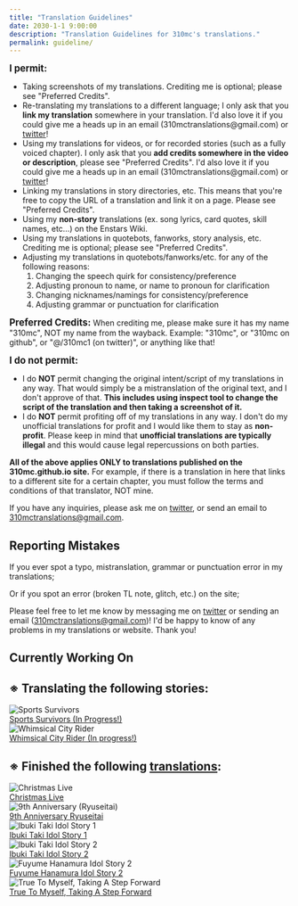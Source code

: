 ```yaml
---
title: "Translation Guidelines"
date: 2030-1-1 9:00:00
description: "Translation Guidelines for 310mc's translations."
permalink: guideline/
---
```


<div class="intro">
<p class="bluecolor"><big><b>I permit:</b></big></p>

<ul class="list">
<li>Taking screenshots of my translations. Crediting me is optional; please see "Preferred Credits".</li>
<li>Re-translating my translations to a different language; I only ask that you <b>link my translation</b> somewhere in your translation. I'd also love it if you could give me a heads up in an email (310mctranslations@gmail.com) or <a href="https://twitter.com/310mc1" target="_blank">twitter</a>!</li>
<li>Using my translations for videos, or for recorded stories (such as a fully voiced chapter). I only ask that you <b>add credits somewhere in the video or description</b>, please see "Preferred Credits". I'd also love it if you could give me a heads up in an email (310mctranslations@gmail.com) or <a href="https://twitter.com/310mc1" target="_blank">twitter</a>!</li>
<li>Linking my translations in story directories, etc. This means that you're free to copy the URL of a translation and link it on a page. Please see "Preferred Credits".</li>
<li>Using my <b>non-story</b> translations (ex. song lyrics, card quotes, skill names, etc…) on the Enstars Wiki.</li>
<li>Using my translations in quotebots, fanworks, story analysis, etc. Crediting me is optional; please see "Preferred Credits".</li>
<li>Adjusting my translations in quotebots/fanworks/etc. for any of the following reasons:
<ol class="list2">
<li>Changing the speech quirk for consistency/preference</li>
<li>Adjusting pronoun to name, or name to pronoun for clarification</li>
<li>Changing nicknames/namings for consistency/preference</li>
<li>Adjusting grammar or punctuation for clarification</li>
</ol></li>
</ul>

<big><b>Preferred Credits:</b></big> When crediting me, <span class="bluecolor">please make sure it has my name "310mc"</span>, NOT my name from the wayback. Example: "310mc", or "310mc on github", or "@/310mc1 (on twitter)", or anything like that!

<p class="redcolor"><big><b>I do not permit:</b></big></p>

<ul class="list">
<li>I do <b>NOT</b> permit changing the original intent/script of my translations in any way. That would simply be a mistranslation of the original text, and I don't approve of that. <b>This includes using inspect tool to change the script of the translation and then taking a screenshot of it.</b></li>
<li>I do <b>NOT</b> permit profiting off of my translations in any way. I don't do my unofficial translations for profit and I would like them to stay as <b>non-profit</b>. Please keep in mind that <b>unofficial translations are typically illegal</b> and this would cause legal repercussions on both parties.</li>
</ul>

__All of the above applies ONLY to translations published on the 310mc.github.io site.__ For example, if there is a translation in here that links to a different site for a certain chapter, you must follow the terms and conditions of that translator, NOT mine.

If you have any inquiries, please ask me on <a href="https://twitter.com/310mc1" target="_blank">twitter</a>, or send an email to 310mctranslations@gmail.com.

## Reporting Mistakes

If you ever spot a typo, mistranslation, grammar or punctuation error in my translations;

Or if you spot an error (broken TL note, glitch, etc.) on the site;

Please feel free to let me know by messaging me on <a href="https://twitter.com/310mc1" target="_blank">twitter</a> or sending an email (310mctranslations@gmail.com)! I'd be happy to know of any problems in my translations or website. Thank you!
</div>

## Currently Working On

<h2>※ Translating the following stories:</h2>

<div class="stories">
<!--
<div class="story">
    <div class="thumbimage">
        <img
            src="https://i.ibb.co/WB2vhm8/chiakibcgframe-300px.jpg"
            alt="VS GOURMET"
        />
    </div>
    <a href="" class="storyName" target="_blank">
        <span>VS GOURMET (In Progress!)</span>
        <span class="read soon"></span>
    </a>
</div>-->
<div class="story">
    <div class="thumbimage">
        <img
            src="/img/es/scoutstory/sportssurvivors/mitsurubcgframe_300px.jpg"
            alt="Sports Survivors"
        />
    </div>
    <a href="" class="storyName" target="_blank">
        <span>Sports Survivors (In Progress!)</span>
        <span class="read soon"></span>
    </a>
</div>
<div class="story">
    <div class="thumbimage">
        <img
            src="/img/es/scoutstory/cityriders/hiyoribcgframe_300px.jpg"
            alt="Whimsical City Rider"
        />
    </div>
    <a href="" class="storyName" target="_blank">
        <span>Whimsical City Rider (In progress!)</span>
        <span class="read soon"></span>
    </a>
</div>
<!--<div class="story">
    <div class="thumbimage">
        <img
            src="/img/es/idolstory/aherotoo/c2.jpg"
            alt="Chiaki-related stories"
        />
    </div>
    <a href="" class="storyName" target="_blank">
        <span>Chiaki-related stories</span>
        <span class="read soon"></span>
    </a>
</div>
<div class="story">
    <div class="thumbimage">
        <img
            src="/img/es/idolstory/stayingtrue/c2.jpg"
            alt="Midori-related stories"
        />
    </div>
    <a href="" class="storyName" target="_blank">
        <span>Midori-related stories</span>
        <span class="read soon"></span>
    </a>
</div>
<div class="story">
    <div class="thumbimage">
        <img
            src="/img/es/eventsstory/graduation/subarucgframe_300px.jpg"
            alt="Graduation"
        />
    </div>
    <a href="" class="storyName" target="_blank">
        <span>Graduation (Chiaki scenes only!)<br>On hold</span>
        <span class="read soon"></span>
    </a>
</div>-->
</div>


<h2>※ Finished the following <a href="/translations" target="_blank">translations</a>:</h2>

<div class="stories">
<div class="story">
    <div class="thumbimage">
        <img
            src="/img/es/eventstory/christmaslive/tetorabcgframe_300px.jpg"
            alt="Christmas Live"
        />
    </div>
    <a href="/christmas_live" class="storyName" target="_blank">
        <span>Christmas Live</span>
        <span class="read"></span>
    </a>
</div>
<div class="story">
<div class="thumbimage">
    <img
        src="/img/banner/9thanniversary_300px.jpg"
        alt="9th Anniversary (Ryuseitai)"
    />
</div>
<a href="/anniversary/9th" class="storyName" target="_blank">
    <span>9th Anniversary Ryuseitai</span>
    <span class="read"></span>
</a>
</div>
<div class="story">
    <div class="thumbimage">
        <img
            src="/img/es/idolstory/banner/ibukiidolstory1.jpg"
            alt="Ibuki Taki Idol Story 1"
        />
    </div>
    <a href="/idol_story/ibuki_1" class="storyName" target="_blank">
        <span>Ibuki Taki Idol Story 1</span>
        <span class="read"></span>
    </a>
</div>
<div class="story">
    <div class="thumbimage">
        <img
            src="/img/es/idolstory/banner/ibukiidolstory2.jpg"
            alt="Ibuki Taki Idol Story 2"
        />
    </div>
    <a href="/idol_story/ibuki_2" class="storyName" target="_blank">
        <span>Ibuki Taki Idol Story 2</span>
        <span class="read"></span>
    </a>
</div>
<div class="story">
    <div class="thumbimage">
        <img
            src="/img/es/idolstory/banner/fuyumeidolstory2.jpg"
            alt="Fuyume Hanamura Idol Story 2"
        />
    </div>
    <a href="/idol_story/fuyume_2" class="storyName" target="_blank">
        <span>Fuyume Hanamura Idol Story 2</span>
        <span class="read"></span>
    </a>
</div>
<div class="story">
    <div class="thumbimage">
        <img
            src="/img/es/idolstory/truetomyselfstepforward/c1.jpg"
            alt="True To Myself, Taking A Step Forward"
        />
    </div>
    <a href="/true_to_myself_taking_a_step_forward" class="storyName" target="_blank">
        <span>True To Myself, Taking A Step Forward</span>
        <span class="read"></span>
    </a>
</div>
</div>
